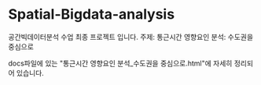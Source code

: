 # Spatial-Bigdata-analysis
공간빅데이터분석 수업 최종 프로젝트 입니다.
주제: 통근시간 영향요인 분석: 수도권을 중심으로

docs파일에 있는 "통근시간 영향요인 분석_수도권을 중심으로.html"에 자세히 정리되어 있습니다.
